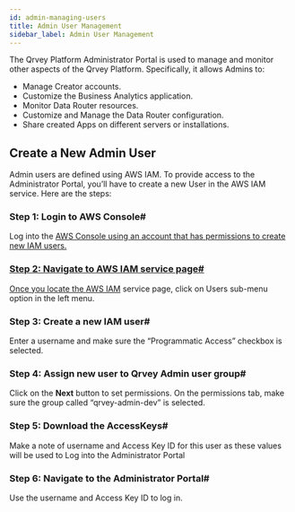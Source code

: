 ```yaml
---
id: admin-managing-users
title: Admin User Management
sidebar_label: Admin User Management
---
```


<div style={{textAlign: "justify"}}>

The Qrvey Platform Administrator Portal is used to manage and monitor other aspects of the Qrvey Platform. Specifically, it allows Admins to:
* Manage Creator accounts.
* Customize the Business Analytics application.
* Monitor Data Router resources.
* Customize and Manage the Data Router configuration.
* Share created Apps on different servers or installations.


## Create a New Admin User

Admin users are defined using AWS IAM. To provide access to the Administrator Portal, you’ll have to create a new User in the AWS IAM service. Here are the steps:

### Step 1: Login to AWS Console#
Log into the <a href="https://aws.amazon.com/" target="_blank"> AWS Console using an account that has permissions to create new IAM users.

### Step 2: Navigate to AWS IAM service page#
Once you locate the <a href="https://console.aws.amazon.com/iam/home?#/home" target="_blank">AWS IAM</a> service page, click on Users sub-menu option in the left menu.

### Step 3: Create a new IAM user#
Enter a username and make sure the “Programmatic Access” checkbox is selected.

### Step 4: Assign new user to Qrvey Admin user group#
Click on the **Next** button to set permissions. On the permissions tab, make sure the group called “qrvey-admin-dev” is selected.

### Step 5: Download the AccessKeys#
Make a note of username and Access Key ID for this user as these values will be used to Log into the Administrator Portal

### Step 6: Navigate to the Administrator Portal#
Use the username and Access Key ID to log in.


</div>